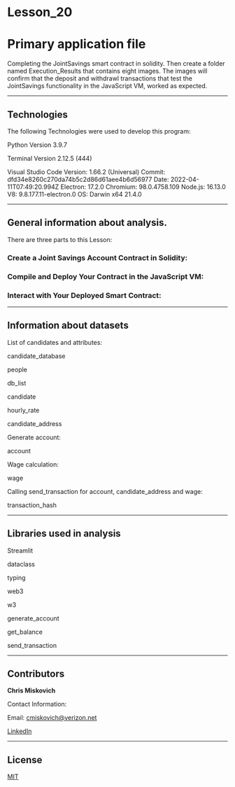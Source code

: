 # Lesson_20
# Primary application file
Completing the JointSavings smart contract in solidity.  Then create a folder named Execution_Results that contains eight images.  The images will confirm that the deposit and withdrawl transactions that test the JointSavings functionality in the JavaScript VM, worked as expected.

---

## Technologies

The following Technologies were used to develop this program:

Python 
    Version 3.9.7

Terminal
    Version 2.12.5 (444)

Visual Studio Code
    Version: 1.66.2 (Universal)
    Commit: dfd34e8260c270da74b5c2d86d61aee4b6d56977
    Date: 2022-04-11T07:49:20.994Z
    Electron: 17.2.0
    Chromium: 98.0.4758.109
    Node.js: 16.13.0
    V8: 9.8.177.11-electron.0
    OS: Darwin x64 21.4.0
    
---

## General information about analysis.
There are three parts to this Lesson:

### Create a Joint Savings Account Contract in Solidity:







### Compile and Deploy Your Contract in the JavaScript VM:




### Interact with Your Deployed Smart Contract:





---

## Information about datasets

List of candidates and attributes:

candidate_database

people

db_list

candidate 

hourly_rate 

candidate_address

Generate account:

account

Wage calculation:

wage

Calling send_transaction for account, candidate_address and wage:

transaction_hash

---

## Libraries used in analysis

Streamlit

dataclass

typing

web3

w3

generate_account

get_balance

send_transaction

---

## Contributors


**Chris Miskovich**

Contact Information:

Email: cmiskovich@verizon.net

[LinkedIn](https://www.linkedin.com/in/christopher-miskovich-9a61b0234/) 

---

## License

[MIT](/license.txt)

